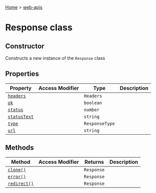 <!-- docId=web-apis.response -->

[Home](./index.md) &gt; [web-apis](./web-apis.md)

# Response class


## Constructor

Constructs a new instance of the `Response` class

## Properties

|  Property | Access Modifier | Type | Description |
|  --- | --- | --- | --- |
|  [`headers`](./web-apis.response.headers.md) |  | `Headers` |  |
|  [`ok`](./web-apis.response.ok.md) |  | `boolean` |  |
|  [`status`](./web-apis.response.status.md) |  | `number` |  |
|  [`statusText`](./web-apis.response.statustext.md) |  | `string` |  |
|  [`type`](./web-apis.response.type.md) |  | `ResponseType` |  |
|  [`url`](./web-apis.response.url.md) |  | `string` |  |


## Methods

|  Method | Access Modifier | Returns | Description |
|  --- | --- | --- | --- |
|  [`clone()`](./web-apis.response.clone.md) |  | `Response` |  |
|  [`error()`](./web-apis.response.error.md) |  | `Response` |  |
|  [`redirect()`](./web-apis.response.redirect.md) |  | `Response` |  |

